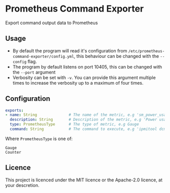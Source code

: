 # Prometheus Command Exporter
Export command output data to Prometheus

## Usage
- By default the program will read it's configuration from `/etc/prometheus-command-exporter/config.yml`, this behaviour can be changed with the `--config` flag. 
- The program by default listens on port 10405, this can be changed with the `--port` argument
- Verbosity can be set with `-v`. You can provide this argument multiple times to increase the verbosity up to a maximum of four times.


## Configuration
```yaml
exports:
- name: String				# The name of the metric, e.g 'sm_power_usage'
  description: String		# Description of the metric, e.g 'Power usage in whole Watts'
  type: PrometheusType		# The type of metric, e.g Gauge
  command: String			# The command to execute, e.g 'ipmitool dcmi power reading | tr -s ' ' | grep Average | rev | cut -d ' ' -f 2 | rev'. The produced value must be parsable as a floating point value. The command is executed with the sh shell.
```
Where `PrometheusType` is one of:
```
Gauge
Counter
```

## Licence
This project is licenced under the MIT licence or the Apache-2.0 licence, at your descretion.
